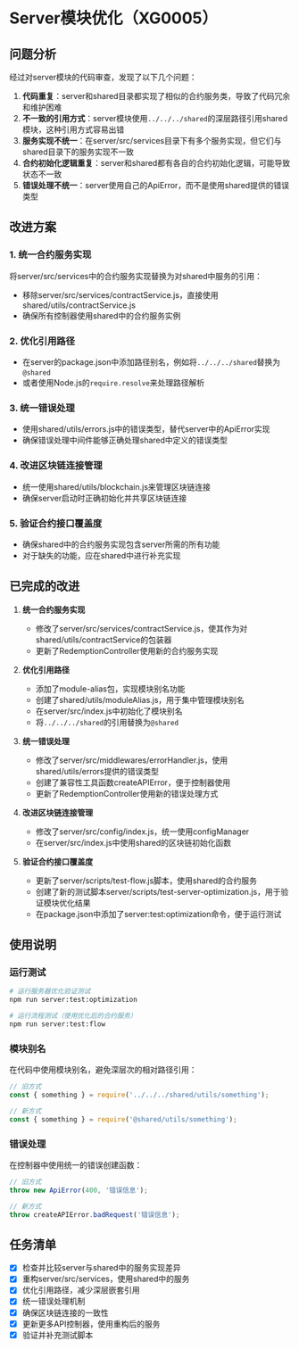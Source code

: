 # Server模块优化（XG0005）

## 问题分析

经过对server模块的代码审查，发现了以下几个问题：

1. **代码重复**：server和shared目录都实现了相似的合约服务类，导致了代码冗余和维护困难
2. **不一致的引用方式**：server模块使用`../../../shared`的深层路径引用shared模块，这种引用方式容易出错
3. **服务实现不统一**：在server/src/services目录下有多个服务实现，但它们与shared目录下的服务实现不一致
4. **合约初始化逻辑重复**：server和shared都有各自的合约初始化逻辑，可能导致状态不一致
5. **错误处理不统一**：server使用自己的ApiError，而不是使用shared提供的错误类型

## 改进方案

### 1. 统一合约服务实现

将server/src/services中的合约服务实现替换为对shared中服务的引用：

- 移除server/src/services/contractService.js，直接使用shared/utils/contractService.js
- 确保所有控制器使用shared中的合约服务实例

### 2. 优化引用路径

- 在server的package.json中添加路径别名，例如将`../../../shared`替换为`@shared`
- 或者使用Node.js的`require.resolve`来处理路径解析

### 3. 统一错误处理

- 使用shared/utils/errors.js中的错误类型，替代server中的ApiError实现
- 确保错误处理中间件能够正确处理shared中定义的错误类型

### 4. 改进区块链连接管理

- 统一使用shared/utils/blockchain.js来管理区块链连接
- 确保server启动时正确初始化并共享区块链连接

### 5. 验证合约接口覆盖度

- 确保shared中的合约服务实现包含server所需的所有功能
- 对于缺失的功能，应在shared中进行补充实现

## 已完成的改进

1. **统一合约服务实现**
   - 修改了server/src/services/contractService.js，使其作为对shared/utils/contractService的包装器
   - 更新了RedemptionController使用新的合约服务实现

2. **优化引用路径**
   - 添加了module-alias包，实现模块别名功能
   - 创建了shared/utils/moduleAlias.js，用于集中管理模块别名
   - 在server/src/index.js中初始化了模块别名
   - 将`../../../shared`的引用替换为`@shared`

3. **统一错误处理**
   - 修改了server/src/middlewares/errorHandler.js，使用shared/utils/errors提供的错误类型
   - 创建了兼容性工具函数createAPIError，便于控制器使用
   - 更新了RedemptionController使用新的错误处理方式

4. **改进区块链连接管理**
   - 修改了server/src/config/index.js，统一使用configManager
   - 在server/src/index.js中使用shared的区块链初始化函数

5. **验证合约接口覆盖度**
   - 更新了server/scripts/test-flow.js脚本，使用shared的合约服务
   - 创建了新的测试脚本server/scripts/test-server-optimization.js，用于验证模块优化结果
   - 在package.json中添加了server:test:optimization命令，便于运行测试

## 使用说明

### 运行测试

```bash
# 运行服务器优化验证测试
npm run server:test:optimization

# 运行流程测试（使用优化后的合约服务）
npm run server:test:flow
```

### 模块别名

在代码中使用模块别名，避免深层次的相对路径引用：

```javascript
// 旧方式
const { something } = require('../../../shared/utils/something');

// 新方式
const { something } = require('@shared/utils/something');
```

### 错误处理

在控制器中使用统一的错误创建函数：

```javascript
// 旧方式
throw new ApiError(400, '错误信息');

// 新方式
throw createAPIError.badRequest('错误信息');
```

## 任务清单

- [x] 检查并比较server与shared中的服务实现差异
- [x] 重构server/src/services，使用shared中的服务
- [x] 优化引用路径，减少深层嵌套引用
- [x] 统一错误处理机制
- [x] 确保区块链连接的一致性
- [x] 更新更多API控制器，使用重构后的服务
- [x] 验证并补充测试脚本 
